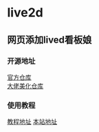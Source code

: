 # live2d
## 网页添加lived看板娘
### 开源地址
[官方仓库](https://github.com/stevenjoezhang/live2d-widget)<br>
[大佬美化仓库](https://github.com/TaylorLottner/xiaobudian)
### 使用教程
[教程地址](https://yremp.live/live2d)
[本站地址](http://47.95.214.98/)
